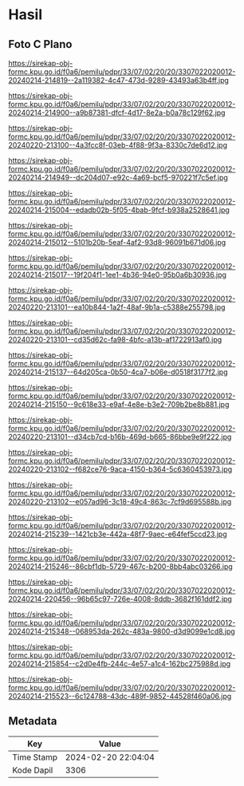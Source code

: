 # Hasil

## Foto C Plano

https://sirekap-obj-formc.kpu.go.id/f0a6/pemilu/pdpr/33/07/02/20/20/3307022020012-20240214-214819--2a119382-4c47-473d-9289-43493a63b4ff.jpg

https://sirekap-obj-formc.kpu.go.id/f0a6/pemilu/pdpr/33/07/02/20/20/3307022020012-20240214-214900--a9b87381-dfcf-4d17-8e2a-b0a78c129f62.jpg

https://sirekap-obj-formc.kpu.go.id/f0a6/pemilu/pdpr/33/07/02/20/20/3307022020012-20240220-213100--4a3fcc8f-03eb-4f88-9f3a-8330c7de6d12.jpg

https://sirekap-obj-formc.kpu.go.id/f0a6/pemilu/pdpr/33/07/02/20/20/3307022020012-20240214-214949--dc204d07-e92c-4a69-bcf5-970221f7c5ef.jpg

https://sirekap-obj-formc.kpu.go.id/f0a6/pemilu/pdpr/33/07/02/20/20/3307022020012-20240214-215004--edadb02b-5f05-4bab-9fcf-b938a2528641.jpg

https://sirekap-obj-formc.kpu.go.id/f0a6/pemilu/pdpr/33/07/02/20/20/3307022020012-20240214-215012--5101b20b-5eaf-4af2-93d8-96091b671d06.jpg

https://sirekap-obj-formc.kpu.go.id/f0a6/pemilu/pdpr/33/07/02/20/20/3307022020012-20240214-215017--19f204f1-1ee1-4b36-94e0-95b0a6b30936.jpg

https://sirekap-obj-formc.kpu.go.id/f0a6/pemilu/pdpr/33/07/02/20/20/3307022020012-20240220-213101--ea10b844-1a2f-48af-9b1a-c5388e255798.jpg

https://sirekap-obj-formc.kpu.go.id/f0a6/pemilu/pdpr/33/07/02/20/20/3307022020012-20240220-213101--cd35d62c-fa98-4bfc-a13b-af1722913af0.jpg

https://sirekap-obj-formc.kpu.go.id/f0a6/pemilu/pdpr/33/07/02/20/20/3307022020012-20240214-215137--64d205ca-0b50-4ca7-b06e-d0518f3177f2.jpg

https://sirekap-obj-formc.kpu.go.id/f0a6/pemilu/pdpr/33/07/02/20/20/3307022020012-20240214-215150--9c618e33-e9af-4e8e-b3e2-709b2be8b881.jpg

https://sirekap-obj-formc.kpu.go.id/f0a6/pemilu/pdpr/33/07/02/20/20/3307022020012-20240220-213101--d34cb7cd-b16b-469d-b665-86bbe9e9f222.jpg

https://sirekap-obj-formc.kpu.go.id/f0a6/pemilu/pdpr/33/07/02/20/20/3307022020012-20240220-213102--f682ce76-9aca-4150-b364-5c6360453973.jpg

https://sirekap-obj-formc.kpu.go.id/f0a6/pemilu/pdpr/33/07/02/20/20/3307022020012-20240220-213102--e057ad96-3c18-49c4-863c-7cf9d695588b.jpg

https://sirekap-obj-formc.kpu.go.id/f0a6/pemilu/pdpr/33/07/02/20/20/3307022020012-20240214-215239--1421cb3e-442a-48f7-9aec-e64fef5ccd23.jpg

https://sirekap-obj-formc.kpu.go.id/f0a6/pemilu/pdpr/33/07/02/20/20/3307022020012-20240214-215246--86cbf1db-5729-467c-b200-8bb4abc03266.jpg

https://sirekap-obj-formc.kpu.go.id/f0a6/pemilu/pdpr/33/07/02/20/20/3307022020012-20240214-220456--96b65c97-726e-4008-8ddb-3682f161ddf2.jpg

https://sirekap-obj-formc.kpu.go.id/f0a6/pemilu/pdpr/33/07/02/20/20/3307022020012-20240214-215348--068953da-262c-483a-9800-d3d9099e1cd8.jpg

https://sirekap-obj-formc.kpu.go.id/f0a6/pemilu/pdpr/33/07/02/20/20/3307022020012-20240214-215854--c2d0e4fb-244c-4e57-a1c4-162bc275988d.jpg

https://sirekap-obj-formc.kpu.go.id/f0a6/pemilu/pdpr/33/07/02/20/20/3307022020012-20240214-215523--6c124788-43dc-489f-9852-44528f460a06.jpg


## Metadata

| Key        | Value               |
| ---------- | ------------------- |
| Time Stamp | 2024-02-20 22:04:04 |
| Kode Dapil | 3306                |



